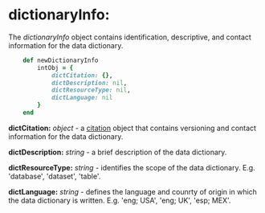 # dictionaryInfo:

The *dictionaryInfo* object contains identification, descriptive, and contact information for the data dictionary.

````ruby
    def newDictionaryInfo
        intObj = {
            dictCitation: {},
            dictDescription: nil,
            dictResourceType: nil,
            dictLanguage: nil
        }
    end
````

__dictCitation:__ *object* - a [citation](../mdtranslator/citation.md) object that contains versioning and contact information for the data dictionary.

__dictDescription:__ *string* - a brief description of the data dictionary.

__dictResourceType:__ *string* - identifies the scope of the data dictionary. E.g. 'database', 'dataset', 'table'.

__dictLanguage:__ *string* - defines the language and counrty of origin in which the data dictionary is written.  E.g. 'eng; USA', 'eng; UK', 'esp; MEX'.
